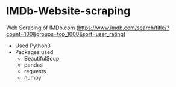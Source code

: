 # IMDb-Website-scraping
Web Scraping of IMDb.com (https://www.imdb.com/search/title/?count=100&groups=top_1000&sort=user_rating)
 * Used Python3
 * Packages used 
    * BeautifulSoup
    * pandas
    * requests
    * numpy
